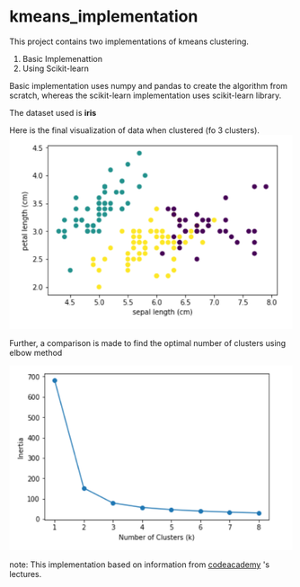 # kmeans_implementation

This project contains two implementations of kmeans clustering.
1. Basic Implemenattion
2. Using Scikit-learn

Basic implementation uses numpy and pandas to create the algorithm from scratch, whereas the scikit-learn implementation uses scikit-learn library.

The dataset used is **iris**

Here is the final visualization of data when clustered (fo 3 clusters).
![visualization_for_3_custers](https://github.com/mehtaanuj95/kmeans_implementation/blob/master/visualize1.PNG)

Further, a comparison is made to find the optimal number of clusters using elbow method

![elbow_method](https://github.com/mehtaanuj95/kmeans_implementation/blob/master/elbow.PNG)

note: This implementation based on information from [codeacademy](https://www.codecademy.com/pro/intensive/machine-learning-fundamentals) 's lectures.
